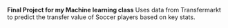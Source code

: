 **Final Project for my Machine learning class**
Uses data from Transfermarkt to predict the transfer value of Soccer players based on key stats.
